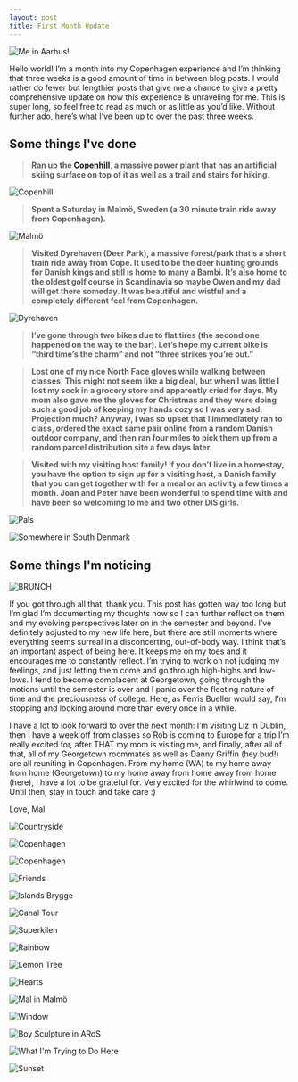 ```yaml
---
layout: post
title: First Month Update
---
```


![Me in Aarhus!](/images/post2/orange.jpeg)

Hello world! I’m a month into my Copenhagen experience and I’m thinking that three weeks is a good amount of time in between blog posts. I would rather do fewer but lengthier posts that give me a chance to give a pretty comprehensive update on how this experience is unraveling for me. This is super long, so feel free to read as much or as little as you’d like. Without further ado, here’s what I’ve been up to over the past three weeks.

## Some things I've done
>**Ran up the [Copenhill](https://www.dezeen.com/2019/10/08/big-copenhill-power-plant-ski-slope-copenhagen/), a massive power plant that has an artificial skiing surface on top of it as well as a trail and stairs for hiking.**

![Copenhill](/images/post2/copenhill.jpeg "Copenhill")


>**Spent a Saturday in Malmö, Sweden (a 30 minute train ride away from Copenhagen).**


![Malmö](/images/post2/malmo.jpeg "Malmö")


>**Visited Dyrehaven (Deer Park), a massive forest/park that’s a short train ride away from Cope. It used to be the deer hunting grounds for Danish kings and still is home to many a Bambi. It’s also home to the oldest golf course in Scandinavia so maybe Owen and my dad will get there someday. It was beautiful and wistful and a completely different feel from Copenhagen.** 

![Dyrehaven](/images/post2/dyrehaven.jpeg "Dyrehaven")

>**I’ve gone through two bikes due to flat tires (the second one happened on the way to the bar). Let’s hope my current bike is “third time’s the charm” and not “three strikes you’re out.”**

>**Lost one of my nice North Face gloves while walking between classes. This might not seem like a big deal, but when I was little I lost my sock in a grocery store and apparently cried for days. My mom also gave me the gloves for Christmas and they were doing such a good job of keeping my hands cozy so I was very sad. Projection much? Anyway, I was so upset that I immediately ran to class, ordered the exact same pair online from a random Danish outdoor company, and then ran four miles to pick them up from a random parcel distribution site a few days later.**

>**Visited with my visiting host family! If you don’t live in a homestay, you have the option to sign up for a visiting host, a Danish family that you can get together with for a meal or an activity a few times a month. Joan and Peter have been wonderful to spend time with and have been so welcoming to me and two other DIS girls.**


![Pals](/images/post2/pals.jpeg "Pals")

![Somewhere in South Denmark](/images/post2/somewhere.jpeg "Somewhere in South Denmark")

## Some things I'm noticing

![BRUNCH](/images/post2/brunch.jpeg "BRUNCH")

If you got through all that, thank you. This post has gotten way too long but I’m glad I’m documenting my thoughts now so I can further reflect on them and my evolving perspectives later on in the semester and beyond. I’ve definitely adjusted to my new life here, but there are still moments where everything seems surreal in a disconcerting, out-of-body way. I think that’s an important aspect of being here. It keeps me on my toes and it encourages me to constantly reflect. I’m trying to work on not judging my feelings, and just letting them come and go through high-highs and low-lows. I tend to become complacent at Georgetown, going through the motions until the semester is over and I panic over the fleeting nature of time and the preciousness of college. Here, as Ferris Bueller would say, I’m stopping and looking around more than every once in a while. 

I have a lot to look forward to over the next month: I’m visiting Liz in Dublin, then I have a week off from classes so Rob is coming to Europe for a trip I’m really excited for, after THAT my mom is visiting me, and finally, after all of that, all of my Georgetown roommates as well as Danny Griffin (hey bud!) are all reuniting in Copenhagen. From my home (WA) to my home away from home (Georgetown) to my home away from home away from home (here), I have a lot to be grateful for. Very excited for the whirlwind to come. Until then, stay in touch and take care :)

Love,
Mal

![Countryside](/images/post2/country.jpeg "Danish countryside")

![Copenhagen](/images/post2/mirror.jpeg "Copenhagen")

![Copenhagen](/images/post2/alley.jpeg "Copenhagen")

![Friends](/images/post2/selfie.jpeg "Friends")

![Islands Brygge](/images/post2/brygge.jpeg "Near my apartment")
 
![Canal Tour](/images/post2/tour.jpeg "Canal Tour")

![Superkilen](/images/post2/swirls.jpeg "Superkilen")

![Rainbow](/images/post2/rainbow.jpeg "Rainbow")

![Lemon Tree](/images/post2/lemon.jpeg "Lemon Tree")

![Hearts](/images/post2/hearts.jpeg "Hearts in Malmö")

![Mal in Malmö](/images/post2/windmill.jpeg "Mal in Malmö")

![Window](/images/post2/window.jpeg "Window")

![Boy Sculpture in ARoS](/images/post2/boy.jpeg "Boy Sculpture in ARoS")

![What I'm Trying to Do Here](/images/post2/worry.jpeg "Don't Worry")

![Sunset](/images/post2/cotton.jpeg "Sunset")


